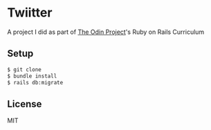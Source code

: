 # Twiitter

A project I did as part of [The Odin Project](https://www.theodinproject.com/paths/full-stack-ruby-on-rails/courses/ruby-on-rails)'s Ruby on Rails Curriculum

## Setup

```bash
$ git clone
$ bundle install
$ rails db:migrate
```

## License

MIT
